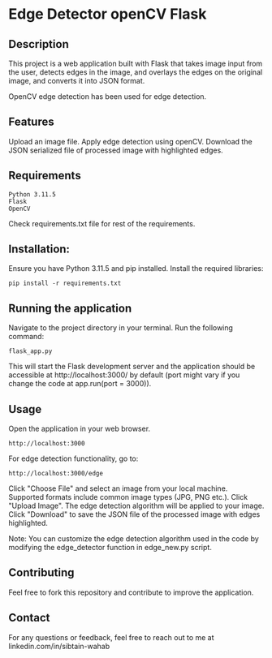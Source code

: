 # Edge Detector openCV Flask

## Description
This project is a web application built with Flask that takes image input from the user, detects edges in the image, and overlays the edges on the original image, and converts it into JSON format.

OpenCV edge detection has been used for edge detection.

## Features

Upload an image file.
Apply edge detection using openCV.
Download the JSON serialized file of processed image with highlighted edges.

## Requirements

    Python 3.11.5
    Flask
    OpenCV

Check requirements.txt file for rest of the requirements.
    

## Installation:

Ensure you have Python 3.11.5 and pip installed.
Install the required libraries:

    pip install -r requirements.txt

## Running the application

Navigate to the project directory in your terminal.
Run the following command:

    flask_app.py
    
This will start the Flask development server and the application should be accessible at http://localhost:3000/ by default (port might vary if you change the code at app.run(port = 3000)).

## Usage

Open the application in your web browser.
    
    http://localhost:3000
    
For edge detection functionality, go to:

    http://localhost:3000/edge 
    
Click "Choose File" and select an image from your local machine. Supported formats include common image types (JPG, PNG etc.).
Click "Upload Image". The edge detection algorithm will be applied to your image.
Click "Download" to save the JSON file of the processed image with edges highlighted.

Note: You can customize the edge detection algorithm used in the code by modifying the edge_detector function in edge_new.py script.

## Contributing

Feel free to fork this repository and contribute to improve the application.

## Contact

For any questions or feedback, feel free to reach out to me at linkedin.com/in/sibtain-wahab

